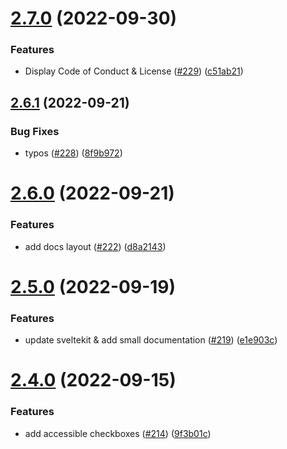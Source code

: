 # [2.7.0](https://github.com/EddieHubCommunity/good-first-issue-finder/compare/v2.6.1...v2.7.0) (2022-09-30)


### Features

* Display Code of Conduct & License ([#229](https://github.com/EddieHubCommunity/good-first-issue-finder/issues/229)) ([c51ab21](https://github.com/EddieHubCommunity/good-first-issue-finder/commit/c51ab218833738b445b8f0a93c0458c0d704a8d9))



## [2.6.1](https://github.com/EddieHubCommunity/good-first-issue-finder/compare/v2.6.0...v2.6.1) (2022-09-21)


### Bug Fixes

* typos ([#228](https://github.com/EddieHubCommunity/good-first-issue-finder/issues/228)) ([8f9b972](https://github.com/EddieHubCommunity/good-first-issue-finder/commit/8f9b972cc562079737583721e00072f18642a468))



# [2.6.0](https://github.com/EddieHubCommunity/good-first-issue-finder/compare/v2.5.0...v2.6.0) (2022-09-21)


### Features

* add docs layout ([#222](https://github.com/EddieHubCommunity/good-first-issue-finder/issues/222)) ([d8a2143](https://github.com/EddieHubCommunity/good-first-issue-finder/commit/d8a214385141f219c218eaa24b4479485d3c6833))



# [2.5.0](https://github.com/EddieHubCommunity/good-first-issue-finder/compare/v2.4.0...v2.5.0) (2022-09-19)


### Features

* update sveltekit & add small documentation ([#219](https://github.com/EddieHubCommunity/good-first-issue-finder/issues/219)) ([e1e903c](https://github.com/EddieHubCommunity/good-first-issue-finder/commit/e1e903cdcbc5d0be306c855e5f800db7e20afa5e))



# [2.4.0](https://github.com/EddieHubCommunity/good-first-issue-finder/compare/v2.3.1...v2.4.0) (2022-09-15)


### Features

* add accessible checkboxes ([#214](https://github.com/EddieHubCommunity/good-first-issue-finder/issues/214)) ([9f3b01c](https://github.com/EddieHubCommunity/good-first-issue-finder/commit/9f3b01cd3108ef21e9b7c687bdf8adae1ac8e3aa))




